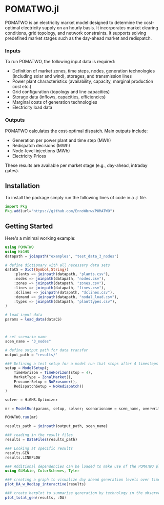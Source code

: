 # POMATWO.jl
POMATWO is an electricity market model designed to determine the cost-optimal electricity supply on an hourly basis. It incorporates market clearing conditions, grid topology, and network constraints. It supports solving predefined market stages such as the day-ahead market and redispatch.

### Inputs
To run POMATWO, the following input data is required:

- Definition of market zones, time steps, nodes, generation technologies (including solar and wind), storages, and transmission lines
- Power plant characteristics (availability, capacity, marginal production cost etc.)
- Grid configuration (topology and line capacities)
- Storage data (inflows, capacities, efficiencies)
- Marginal costs of generation technologies
- Electricity load data

### Outputs

POMATWO calculates the cost-optimal dispatch. Main outputs include:

- Generation per power plant and time step (MWh)
- Redispatch decisions (MWh)
- Node-level injections (MWh)
- Electricity Prices

These results are available per market stage (e.g., day-ahead, intraday gates).
## Installation
To install the package simply run the following lines of code in a .jl file.
```julia
import Pkg
Pkg.add(url="https://github.com/EnnoWbrw/POMATWO")
```
## Getting Started
Here's a minimal working example:
```julia
using POMATWO
using HiGHS
datapath = joinpath("examples", "test_data_3_nodes")

# define dictionary with all necessary data sets
dataCS = Dict{Symbol,String}(
    :plants => joinpath(datapath, "plants.csv"),
    :nodes => joinpath(datapath, "nodes.csv"),
    :zones => joinpath(datapath, "zones.csv"),
    :lines => joinpath(datapath, "lines.csv"),
    :dclines => joinpath(datapath, "dclines.csv"),
    :demand => joinpath(datapath, "nodal_load.csv"),
    :types => joinpath(datapath, "planttypes.csv"),
)

# load input data
params = load_data(dataCS)



# set scenario name 
scen_name = "3_nodes"

# define output path for data transfer
output_path = "results/"

### Defining a test setup for a model run that stops after 4 timesteps
setup = ModelSetup(;
    TimeHorizon = TimeHorizon(stop = 4),
    MarketType = ZonalMarket(),
    ProsumerSetup = NoProsumer(),
    RedispatchSetup = NoRedispatch()
)

solver = HiGHS.Optimizer

mr = ModelRun(params, setup, solver; scenarioname = scen_name, overwrite = true)

POMATWO.run(mr)

results_path = joinpath(output_path, scen_name)

### reading in the result files
results = DataFiles(results_path)

### Looking at specific results
results.GEN
results.LINEFLOW

### Additional dependencies can be loaded to make use of the POMATWO plotting extension
using GLMakie, ColorSchemes, Tyler

### creating a graph to visualize day ahead generation levels over time
plot_DA_w_Redisp_interactive(results)

### create barplot to summarize generation by technology in the observed time horizon
plot_total_gen(results, :DA)
```